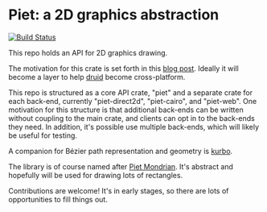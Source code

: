 # Piet: a 2D graphics abstraction
[![Build Status](https://travis-ci.com/linebender/piet.svg?branch=master)](https://travis-ci.com/linebender/piet)

This repo holds an API for 2D graphics drawing.

The motivation for this crate is set forth in this [blog post]. Ideally it will become a layer to help [druid] become cross-platform.

This repo is structured as a core API crate, "piet" and a separate crate for each back-end, currently "piet-direct2d", "piet-cairo", and "piet-web". One motivation for this structure is that additional back-ends can be written without coupling to the main crate, and clients can opt in to the back-ends they need. In addition, it's possible use multiple back-ends, which will likely be useful for testing.

A companion for Bézier path representation and geometry is [kurbo].

The library is of course named after [Piet Mondrian]. It's abstract and hopefully will be used for drawing lots of rectangles.

Contributions are welcome! It's in early stages, so there are lots of opportunities to fill things out.

[blog post]: https://raphlinus.github.io/rust/graphics/2018/10/11/2d-graphics.html
[druid]: https://github.com/xi-editor/druid
[kurbo]: https://github.com/linebender/kurbo
[Piet Mondrian]: https://en.wikipedia.org/wiki/Piet_Mondrian
